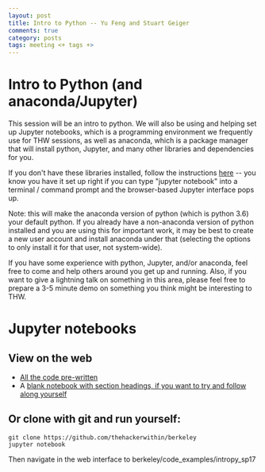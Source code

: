 ```yaml
---
layout: post
title: Intro to Python -- Yu Feng and Stuart Geiger
comments: true
category: posts
tags: meeting <+ tags +>
---
```


# Intro to Python (and anaconda/Jupyter)

This session will be an intro to python. We will also be using and helping set up Jupyter notebooks, which is a programming environment we frequently use for THW sessions, as well as anaconda, which is a package manager that will install python, Jupyter, and many other libraries and dependencies for you.

If you don't have these libraries installed, follow the instructions [here](https://bids.github.io/2016-01-14-berkeley/#python) -- you know you have it set up right if you can type "jupyter notebook" into a terminal / command prompt and the browser-based Jupyter interface pops up. 

Note: this will make the anaconda version of python (which is python 3.6) your default python. If you already have a non-anaconda version of python installed and you are using this for important work, it may be best to create a new user account and install anaconda under that (selecting the options to only install it for that user, not system-wide). 

If you have some experience with python, Jupyter, and/or anaconda, feel free to come and help others around you get up and running. Also, if you want to give a lightning talk on something in this area, please feel free to prepare a 3-5 minute demo on something you think might be interesting to THW.

# Jupyter notebooks

## View on the web

* [All the code pre-written](https://github.com/thehackerwithin/berkeley/blob/master/code_examples/intropy_sp17/thw-intropy-notes.ipynb)
* A [blank notebook with section headings, if you want to try and follow along yourself](https://github.com/thehackerwithin/berkeley/blob/master/code_examples/intropy_sp17/thw-intropy-notes-nocode.ipynb)

## Or clone with git and run yourself:

```
git clone https://github.com/thehackerwithin/berkeley
jupyter notebook
```
Then navigate in the web interface to berkeley/code_examples/intropy_sp17
